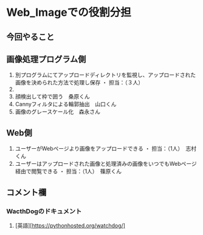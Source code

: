 # Web_Imageでの役割分担
## 今回やること
 ## 画像処理プログラム側
  1. 別プログラムにてアップロードディレクトリを監視し、アップロードされた画像を決められた方法で処理し保存
   ・ 担当：（３人）　
   1.
   2. 顔検出して枠で囲う　桑原くん
   3. Cannyフィルタによる輪郭抽出　山口くん
   4. 画像のグレースケール化　森永さん
 ## Web側
  1. ユーザーがWebページより画像をアップロードできる
   ・ 担当：（1人）　志村くん
  2. ユーザーはアップロードされた画像と処理済みの画像をいつでもWebページ経由で閲覧できる
   ・ 担当：（1人）　篠原くん
 ## コメント欄
  ### WacthDogのドキュメント
  1. [英語][https://pythonhosted.org/watchdog/]

